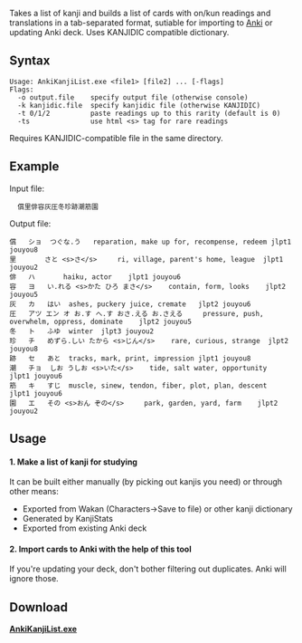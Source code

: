 Takes a list of kanji and builds a list of cards with on/kun readings and translations in a tab-separated format, sutiable for importing to [Anki](http://ankisrs.net/) or updating Anki deck. Uses KANJIDIC compatible dictionary.

## Syntax
```
Usage: AnkiKanjiList.exe <file1> [file2] ... [-flags]
Flags:
  -o output.file    specify output file (otherwise console)
  -k kanjidic.file  specify kanjidic file (otherwise KANJIDIC)
  -t 0/1/2          paste readings up to this rarity (default is 0)
  -ts               use html <s> tag for rare readings
```

Requires KANJIDIC-compatible file in the same directory.

## Example
Input file:
```
  ﻿償里俳容灰圧冬珍跡潮筋園
```

Output file:
```
償	ショ	つぐな.う 	reparation, make up for, recompense, redeem	jlpt1 jouyou8
里		さと <s>さ</s> 	ri, village, parent's home, league	jlpt1 jouyou2
俳	ハ		haiku, actor	jlpt1 jouyou6
容	ヨ	い.れる <s>かた ひろ まさ</s> 	contain, form, looks	jlpt2 jouyou5
灰	カ	はい 	ashes, puckery juice, cremate	jlpt2 jouyou6
圧	アツ エン オ	お.す へ.す おさ.える お.さえる 	pressure, push, overwhelm, oppress, dominate	jlpt2 jouyou5
冬	ト	ふゆ 	winter	jlpt3 jouyou2
珍	チ	めずら.しい たから <s>じん</s> 	rare, curious, strange	jlpt2 jouyou8
跡	セ	あと 	tracks, mark, print, impression	jlpt1 jouyou8
潮	チョ	しお うしお <s>いた</s> 	tide, salt water, opportunity	jlpt1 jouyou6
筋	キ	すじ 	muscle, sinew, tendon, fiber, plot, plan, descent	jlpt1 jouyou6
園	エ	その <s>おん ぞの</s> 	park, garden, yard, farm	jlpt2 jouyou2
```

## Usage
#### 1. Make a list of kanji for studying
It can be built either manually (by picking out kanjis you need) or through other means:
  * Exported from Wakan (Characters->Save to file) or other kanji dictionary
  * Generated by KanjiStats
  * Exported from existing Anki deck

#### 2. Import cards to Anki with the help of this tool
If you're updating your deck, don't bother filtering out duplicates. Anki will ignore those.


## Download
**[AnkiKanjiList.exe](http://googledrive.com/host/0B6e6N2yLg25MTlp3WkpfbG9ySGM/AnkiKanjiList.exe)**